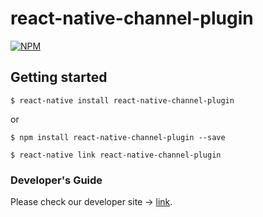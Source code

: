 
# react-native-channel-plugin

[![NPM](https://nodei.co/npm/react-native-channel-plugin.png?compact=true)](https://nodei.co/npm/react-native-channel-plugin/)
## Getting started

`$ react-native install react-native-channel-plugin`

or 

`$ npm install react-native-channel-plugin --save`

`$ react-native link react-native-channel-plugin`

### Developer's Guide

Please check our developer site -> [link](https://developers.channel.io). 
